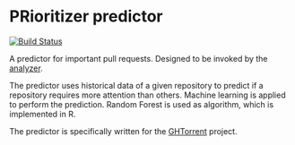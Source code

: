 PRioritizer predictor
=====================

[![Build Status](https://magnum.travis-ci.com/erikvdv1/PRioritizer-predictor.svg?token=wgtEsFC7Tpxoy7U9Y5p1&branch=master)](https://magnum.travis-ci.com/erikvdv1/PRioritizer-predictor)

A predictor for important pull requests. Designed to be invoked by the [analyzer](https://github.com/erikvdv1/PRioritizer-analyzer).

The predictor uses historical data of a given repository to predict if a repository requires more attention than others.
Machine learning is applied to perform the prediction. Random Forest is used as algorithm, which is implemented in R.

The predictor is specifically written for the [GHTorrent](http://ghtorrent.org/) project.
